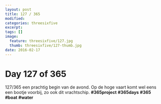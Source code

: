 ```yaml
---
layout: post
title: 127 / 365
modified:
categories: threesixfive
excerpt:
tags: []
image:
  feature: threesixfive/127.jpg
  thumb: threesixfive/127-thumb.jpg
date: 2016-02-17
---
```


# Day 127 of 365

127/365 een prachtig begin van de avond. Op de hoge vaart komt wel eens een bootje voorbij, zo ook dit vrachtschip. **\#365project** **\#365days** **\#365** **\#boat** **\#water**
